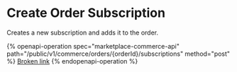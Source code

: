 # Create Order Subscription

Creates a new subscription and adds it to the order.

{% openapi-operation spec="marketplace-commerce-api" path="/public/v1/commerce/orders/{orderId}/subscriptions" method="post" %}
[Broken link](broken-reference)
{% endopenapi-operation %}

